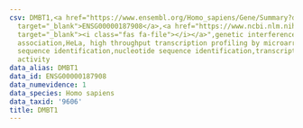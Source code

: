 ```yaml
---
csv: DMBT1,<a href="https://www.ensembl.org/Homo_sapiens/Gene/Summary?db=core;g=ENSG00000187908"
  target="_blank">ENSG00000187908</a>,<a href="https://www.ncbi.nlm.nih.gov/pubmed/17216044"
  target="_blank"><i class="fas fa-file"></i></a>",genetic interference,functional
  association,HeLa, high throughput transcription profiling by microarray,nucleotide
  sequence identification,nucleotide sequence identification,transcriptional regulation,up-regulates
  activity
data_alias: DMBT1
data_id: ENSG00000187908
data_numevidence: 1
data_species: Homo sapiens
data_taxid: '9606'
title: DMBT1
---
```

